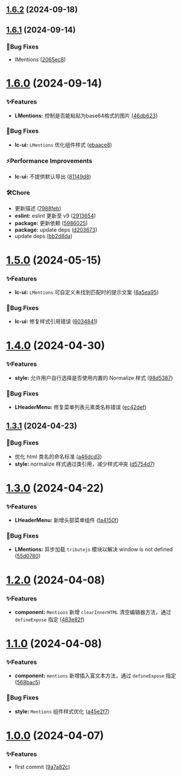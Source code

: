 ## [1.6.2](https://github.com/Noah-Ywh/lc-library/compare/v1.6.1...v1.6.2) (2024-09-18)



## [1.6.1](https://github.com/Noah-Ywh/lc-library/compare/v1.6.0...v1.6.1) (2024-09-14)


### 🐛Bug Fixes

* lMentions ([2065ec8](https://github.com/Noah-Ywh/lc-library/commit/2065ec883559a23bc11c5c1716c992733a209c83))



# [1.6.0](https://github.com/Noah-Ywh/lc-library/compare/v1.5.0...v1.6.0) (2024-09-14)


### ✨Features

* **LMentions:** 控制是否能粘贴为base64格式的图片 ([46db623](https://github.com/Noah-Ywh/lc-library/commit/46db623e19f1f58e6c0c766042ce79a80f18fbc2))


### 🐛Bug Fixes

* **lc-ui:** `LMentions` 优化组件样式 ([ebaace8](https://github.com/Noah-Ywh/lc-library/commit/ebaace8daed346e258bd78020458c668e191e507))


### ⚡Performance Improvements

* **lc-ui:** 不提供默认导出 ([81149d8](https://github.com/Noah-Ywh/lc-library/commit/81149d82176ea939dccf3d5e7861090d230f5473))


### 🛠️Chore

* 更新描述 ([7988feb](https://github.com/Noah-Ywh/lc-library/commit/7988feb10e3b06d7689a150458587e156ab5f4b8))
* **eslint:** eslint 更新至 v9 ([2913654](https://github.com/Noah-Ywh/lc-library/commit/2913654ccc6923f24e3b2056c03eaec1e97317e2))
* **package:** 更新依赖 ([5986025](https://github.com/Noah-Ywh/lc-library/commit/598602578bf901c0d4332f55f148131862f48cb7))
* **package:** update deps ([d203673](https://github.com/Noah-Ywh/lc-library/commit/d20367378a8231e4576f9004644107faf48ed954))
* update deps ([bb2d8da](https://github.com/Noah-Ywh/lc-library/commit/bb2d8dabfa8f99fa79c578bff339bc7c508ff907))



# [1.5.0](https://github.com/Noah-Ywh/lc-library/compare/v1.4.0...v1.5.0) (2024-05-15)


### ✨Features

* **lc-ui:** `LMentions` 可自定义未找到匹配时的提示文案 ([8a5ea95](https://github.com/Noah-Ywh/lc-library/commit/8a5ea95ef3b07060435606e5703b932687692914))


### 🐛Bug Fixes

* **lc-ui:** 修复样式引用错误 ([6034841](https://github.com/Noah-Ywh/lc-library/commit/6034841c793c28bd5c60a304c32191dcf38f6f9b))



# [1.4.0](https://github.com/Noah-Ywh/lc-library/compare/v1.3.1...v1.4.0) (2024-04-30)


### ✨Features

* **style:** 允许用户自行选择是否使用内置的 Normalize 样式 ([98d5387](https://github.com/Noah-Ywh/lc-library/commit/98d5387e63a22871273ee5238264ae872fbcf94b))


### 🐛Bug Fixes

* **LHeaderMenu:** 修复菜单列表元素类名称错误 ([ec42def](https://github.com/Noah-Ywh/lc-library/commit/ec42deff78992f65a70411c5c44dfc3d99312e8a))



## [1.3.1](https://github.com/Noah-Ywh/lc-library/compare/v1.3.0...v1.3.1) (2024-04-23)


### 🐛Bug Fixes

* 优化 html 类名的命名标准 ([a46dcd3](https://github.com/Noah-Ywh/lc-library/commit/a46dcd3f49a4e379da51cf1bb589d0cd3005434b))
* **style:** normalize 样式通过类引用，减少样式冲突 ([d5754d7](https://github.com/Noah-Ywh/lc-library/commit/d5754d7d0445478f9fa8c74c40c1d93a8044d18f))



# [1.3.0](https://github.com/Noah-Ywh/lc-library/compare/v1.2.0...v1.3.0) (2024-04-22)


### ✨Features

* **LHeaderMenu:** 新增头部菜单组件 ([fa4150f](https://github.com/Noah-Ywh/lc-library/commit/fa4150f6809ea480fcab84e6544e58de93a7c2d3))


### 🐛Bug Fixes

* **LMentions:** 异步加载 `tributejs` 模块以解决 window is not defined ([55d0780](https://github.com/Noah-Ywh/lc-library/commit/55d0780737eb0f53b9d63405f8f131a60d311d89))



# [1.2.0](https://github.com/Noah-Ywh/lc-library/compare/v1.1.0...v1.2.0) (2024-04-08)


### ✨Features

* **component:** `Mentions` 新增 `clearInnerHTML` 清空编辑器方法，通过 `defineExpose` 指定 ([483e82f](https://github.com/Noah-Ywh/lc-library/commit/483e82fa38156f88677b9a17def120483adfa753))



# [1.1.0](https://github.com/Noah-Ywh/lc-library/compare/v1.0.0...v1.1.0) (2024-04-08)


### ✨Features

* **component:** `mentions` 新增插入富文本方法，通过 `defineExpose` 指定 ([568bac5](https://github.com/Noah-Ywh/lc-library/commit/568bac5ae5e45410809e893feaba634ae1b65d01))


### 🐛Bug Fixes

* **style:** `Mentions` 组件样式优化 ([a45e2f7](https://github.com/Noah-Ywh/lc-library/commit/a45e2f7b46df5ce43853a967871512fc216d9cea))



# [1.0.0](https://github.com/Noah-Ywh/lc-library/compare/9a7a82cbf946e9a1d2a0382dd09f78a4f239a321...v1.0.0) (2024-04-07)


### ✨Features

* first commit ([9a7a82c](https://github.com/Noah-Ywh/lc-library/commit/9a7a82cbf946e9a1d2a0382dd09f78a4f239a321))



